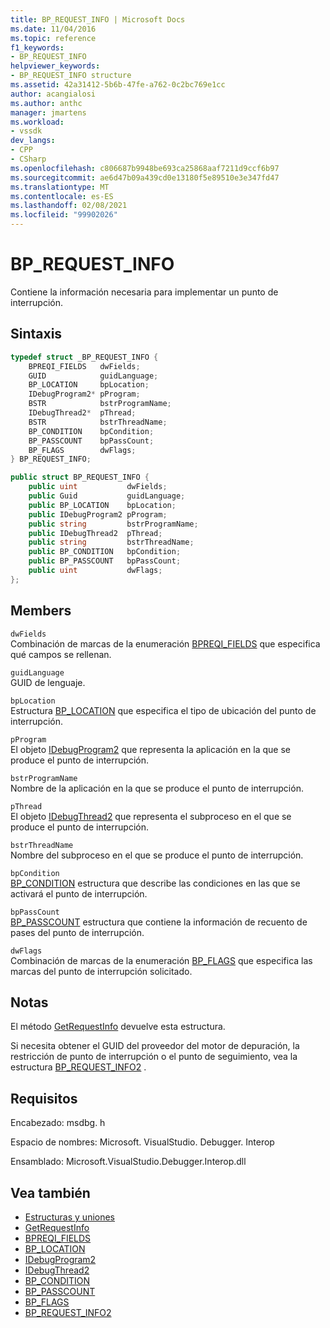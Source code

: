 ```yaml
---
title: BP_REQUEST_INFO | Microsoft Docs
ms.date: 11/04/2016
ms.topic: reference
f1_keywords:
- BP_REQUEST_INFO
helpviewer_keywords:
- BP_REQUEST_INFO structure
ms.assetid: 42a31412-5b6b-47fe-a762-0c2bc769e1cc
author: acangialosi
ms.author: anthc
manager: jmartens
ms.workload:
- vssdk
dev_langs:
- CPP
- CSharp
ms.openlocfilehash: c806687b9948be693ca25868aaf7211d9ccf6b97
ms.sourcegitcommit: ae6d47b09a439cd0e13180f5e89510e3e347fd47
ms.translationtype: MT
ms.contentlocale: es-ES
ms.lasthandoff: 02/08/2021
ms.locfileid: "99902026"
---
```

# <a name="bp_request_info"></a>BP_REQUEST_INFO
Contiene la información necesaria para implementar un punto de interrupción.

## <a name="syntax"></a>Sintaxis

```cpp
typedef struct _BP_REQUEST_INFO {
    BPREQI_FIELDS   dwFields;
    GUID            guidLanguage;
    BP_LOCATION     bpLocation;
    IDebugProgram2* pProgram;
    BSTR            bstrProgramName;
    IDebugThread2*  pThread;
    BSTR            bstrThreadName;
    BP_CONDITION    bpCondition;
    BP_PASSCOUNT    bpPassCount;
    BP_FLAGS        dwFlags;
} BP_REQUEST_INFO;
```

```csharp
public struct BP_REQUEST_INFO {
    public uint           dwFields;
    public Guid           guidLanguage;
    public BP_LOCATION    bpLocation;
    public IDebugProgram2 pProgram;
    public string         bstrProgramName;
    public IDebugThread2  pThread;
    public string         bstrThreadName;
    public BP_CONDITION   bpCondition;
    public BP_PASSCOUNT   bpPassCount;
    public uint           dwFlags;
};
```

## <a name="members"></a>Members
`dwFields`\
Combinación de marcas de la enumeración [BPREQI_FIELDS](../../../extensibility/debugger/reference/bpreqi-fields.md) que especifica qué campos se rellenan.

`guidLanguage`\
GUID de lenguaje.

`bpLocation`\
Estructura [BP_LOCATION](../../../extensibility/debugger/reference/bp-location.md) que especifica el tipo de ubicación del punto de interrupción.

`pProgram`\
El objeto [IDebugProgram2](../../../extensibility/debugger/reference/idebugprogram2.md) que representa la aplicación en la que se produce el punto de interrupción.

`bstrProgramName`\
Nombre de la aplicación en la que se produce el punto de interrupción.

`pThread`\
El objeto [IDebugThread2](../../../extensibility/debugger/reference/idebugthread2.md) que representa el subproceso en el que se produce el punto de interrupción.

`bstrThreadName`\
Nombre del subproceso en el que se produce el punto de interrupción.

`bpCondition`\
[BP_CONDITION](../../../extensibility/debugger/reference/bp-condition.md) estructura que describe las condiciones en las que se activará el punto de interrupción.

`bpPassCount`\
[BP_PASSCOUNT](../../../extensibility/debugger/reference/bp-passcount.md) estructura que contiene la información de recuento de pases del punto de interrupción.

`dwFlags`\
Combinación de marcas de la enumeración [BP_FLAGS](../../../extensibility/debugger/reference/bp-flags.md) que especifica las marcas del punto de interrupción solicitado.

## <a name="remarks"></a>Notas
El método [GetRequestInfo](../../../extensibility/debugger/reference/idebugbreakpointrequest2-getrequestinfo.md) devuelve esta estructura.

Si necesita obtener el GUID del proveedor del motor de depuración, la restricción de punto de interrupción o el punto de seguimiento, vea la estructura [BP_REQUEST_INFO2](../../../extensibility/debugger/reference/bp-request-info2.md) .

## <a name="requirements"></a>Requisitos
Encabezado: msdbg. h

Espacio de nombres: Microsoft. VisualStudio. Debugger. Interop

Ensamblado: Microsoft.VisualStudio.Debugger.Interop.dll

## <a name="see-also"></a>Vea también
- [Estructuras y uniones](../../../extensibility/debugger/reference/structures-and-unions.md)
- [GetRequestInfo](../../../extensibility/debugger/reference/idebugbreakpointrequest2-getrequestinfo.md)
- [BPREQI_FIELDS](../../../extensibility/debugger/reference/bpreqi-fields.md)
- [BP_LOCATION](../../../extensibility/debugger/reference/bp-location.md)
- [IDebugProgram2](../../../extensibility/debugger/reference/idebugprogram2.md)
- [IDebugThread2](../../../extensibility/debugger/reference/idebugthread2.md)
- [BP_CONDITION](../../../extensibility/debugger/reference/bp-condition.md)
- [BP_PASSCOUNT](../../../extensibility/debugger/reference/bp-passcount.md)
- [BP_FLAGS](../../../extensibility/debugger/reference/bp-flags.md)
- [BP_REQUEST_INFO2](../../../extensibility/debugger/reference/bp-request-info2.md)
